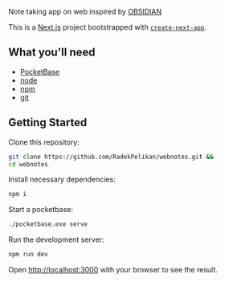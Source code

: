 Note taking app on web inspired by [OBSIDIAN](https://obsidian.md/)

This is a [Next.js](https://nextjs.org/) project bootstrapped with [`create-next-app`](https://github.com/vercel/next.js/tree/canary/packages/create-next-app).

## What you'll need

- [PocketBase](https://pocketbase.io/)
- [node](https://nodejs.org/en/)
- [npm](https://www.npmjs.com/)
- [git](https://git-scm.com/)

## Getting Started

Clone this repository:
```bash
git clone https://github.com/RadekPelikan/webnotes.git &&
cd webnotes
```

Install necessary dependencies:
```bash
npm i
```

Start a pocketbase:
```bash
./pocketbase.exe serve
```

Run the development server:

```bash
npm run dev
```



Open [http://localhost:3000](http://localhost:3000) with your browser to see the result.

